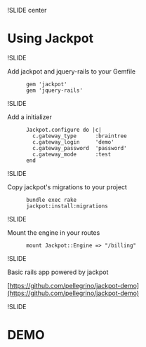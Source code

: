 !SLIDE center

# Using Jackpot

!SLIDE 

Add jackpot and jquery-rails to your Gemfile

          gem 'jackpot'
          gem 'jquery-rails'

!SLIDE 

Add a initializer 

          Jackpot.configure do |c|
            c.gateway_type      :braintree
            c.gateway_login     'demo'
            c.gateway_password  'password'
            c.gateway_mode      :test
          end 

!SLIDE 

Copy jackpot's migrations to your project 

          bundle exec rake 
          jackpot:install:migrations
!SLIDE 

Mount the engine in your routes 

          mount Jackpot::Engine => "/billing"

!SLIDE 

Basic rails app powered by jackpot

[https://github.com/pellegrino/jackpot-demo](https://github.com/pellegrino/jackpot-demo)


!SLIDE 

# DEMO

